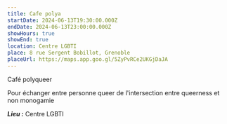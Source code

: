 ```yaml
---
title: Cafe polya
startDate: 2024-06-13T19:30:00.000Z
endDate: 2024-06-13T23:00:00.000Z
showHours: true
showEnd: true
location: Centre LGBTI
place: 8 rue Sergent Bobillot, Grenoble
placeUrl: https://maps.app.goo.gl/5ZyPvRCe2UKGjDaJA
---
```


Café polyqueer

Pour échanger entre personne queer de l'intersection entre queerness et non monogamie

***Lieu :*** Centre LGBTI







